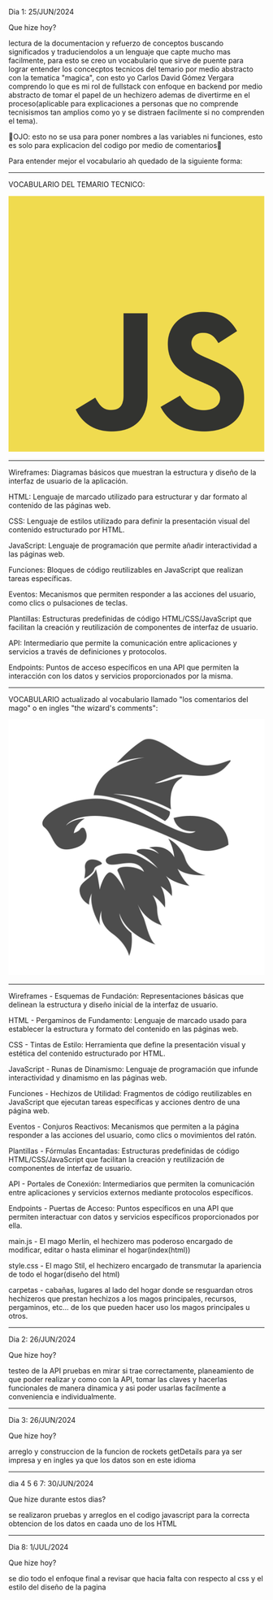 Dia 1: 25/JUN/2024

Que hize hoy?

lectura de la documentacion y refuerzo de conceptos buscando significados y traduciendolos a un lenguaje que capte mucho mas facilmente, para esto se creo un vocabulario que sirve de puente para lograr entender los concecptos tecnicos del temario por medio abstracto con la tematica "magica", con esto yo Carlos David Gómez Vergara comprendo lo que es mi rol de fullstack con enfoque en backend por medio abstracto de tomar el papel de un hechizero ademas de divertirme en el proceso(aplicable para explicaciones a personas que no comprende tecnisismos tan amplios como yo y se distraen facilmente si no comprenden el tema).

🚨OJO: esto no se usa para poner nombres a las variables ni funciones, esto es solo para explicacion del codigo por medio de comentarios🚨


Para entender mejor el vocabulario ah quedado de la siguiente forma:

_________________________________________________________________________________________________________________________________________________________________________________________

VOCABULARIO DEL TEMARIO TECNICO:

![javascript](storage/img/JavaScript-logo.png)
_________________________________________________________________________________________________________________________________________________________________________________________


Wireframes: Diagramas básicos que muestran la estructura y diseño de la interfaz de usuario de la aplicación.

HTML: Lenguaje de marcado utilizado para estructurar y dar formato al contenido de las páginas web.

CSS: Lenguaje de estilos utilizado para definir la presentación visual del contenido estructurado por HTML.

JavaScript: Lenguaje de programación que permite añadir interactividad a las páginas web.

Funciones: Bloques de código reutilizables en JavaScript que realizan tareas específicas.

Eventos: Mecanismos que permiten responder a las acciones del usuario, como clics o pulsaciones de teclas.

Plantillas: Estructuras predefinidas de código HTML/CSS/JavaScript que facilitan la creación y reutilización de componentes de interfaz de usuario.

API: Intermediario que permite la comunicación entre aplicaciones y servicios a través de definiciones y protocolos.

Endpoints: Puntos de acceso específicos en una API que permiten la interacción con los datos y servicios proporcionados por la misma.


_________________________________________________________________________________________________________________________________________________________________________________________

VOCABULARIO actualizado al vocabulario llamado "los comentarios del mago" o en ingles "the wizard's comments":

![the wizard's comments](storage/img/wizard-logo-icon-design-vector.jpg)
_________________________________________________________________________________________________________________________________________________________________________________________

Wireframes - Esquemas de Fundación: Representaciones básicas que delinean la estructura y diseño inicial de la interfaz de usuario.

HTML - Pergaminos de Fundamento: Lenguaje de marcado usado para establecer la estructura y formato del contenido en las páginas web.

CSS - Tintas de Estilo: Herramienta que define la presentación visual y estética del contenido estructurado por HTML.

JavaScript - Runas de Dinamismo: Lenguaje de programación que infunde interactividad y dinamismo en las páginas web.

Funciones - Hechizos de Utilidad: Fragmentos de código reutilizables en JavaScript que ejecutan tareas específicas y acciones dentro de una página web.

Eventos - Conjuros Reactivos: Mecanismos que permiten a la página responder a las acciones del usuario, como clics o movimientos del ratón.

Plantillas - Fórmulas Encantadas: Estructuras predefinidas de código HTML/CSS/JavaScript que facilitan la creación y reutilización de componentes de interfaz de usuario.

API - Portales de Conexión: Intermediarios que permiten la comunicación entre aplicaciones y servicios externos mediante protocolos específicos.

Endpoints - Puertas de Acceso: Puntos específicos en una API que permiten interactuar con datos y servicios específicos proporcionados por ella.

main.js - El mago Merlín, el hechizero mas poderoso encargado de modificar, editar o hasta eliminar el hogar(index(html))

style.css - El mago Stil, el hechizero encargado de transmutar la apariencia de todo el hogar(diseño del html)

carpetas - cabañas, lugares al lado del hogar donde se resguardan otros hechizeros que prestan hechizos a los magos principales, recursos, pergaminos, etc... de los que pueden hacer uso los magos principales u otros.


_________________________________________________________________________________________________________________________________________________________________________________________

Dia 2: 26/JUN/2024

Que hize hoy?

testeo de la API pruebas en mirar si trae correctamente, planeamiento de que poder realizar y como con la API, tomar las claves y hacerlas funcionales de manera dinamica y asi poder
usarlas facilmente a conveniencia e individualmente.
_________________________________________________________________________________________________________________________________________________________________________________________

Dia 3: 26/JUN/2024

Que hize hoy?

arreglo y construccion de la funcion de rockets getDetails para ya ser impresa y en ingles ya que los datos son en este idioma
_________________________________________________________________________________________________________________________________________________________________________________________
dia 4 5 6 7: 30/JUN/2024 

Que hize durante estos dias?

se realizaron pruebas y arreglos en el codigo javascript para la correcta obtencion de los datos en caada uno de los HTML

_________________________________________________________________________________________________________________________________________________________________________________________

Dia 8: 1/JUL/2024

Que hize hoy?

se dio todo el enfoque final a revisar que hacia falta con respecto al css y el estilo del diseño de la pagina